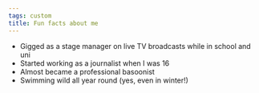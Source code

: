 ```yaml
---
tags: custom
title: Fun facts about me
---
```

* Gigged as a stage manager on live TV broadcasts while in school and uni
* Started working as a journalist when I was 16
* Almost became a professional basoonist
* Swimming wild all year round (yes, even in winter!)